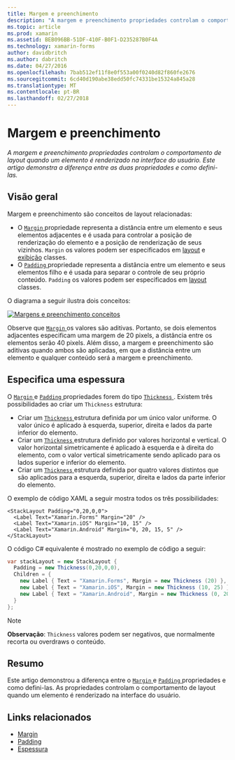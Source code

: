 ```yaml
---
title: Margem e preenchimento
description: "A margem e preenchimento propriedades controlam o comportamento de layout quando um elemento é renderizado na interface do usuário. Este artigo demonstra a diferença entre as duas propriedades e como defini-las."
ms.topic: article
ms.prod: xamarin
ms.assetid: BEB096BB-51DF-410F-B0F1-D235287B0F4A
ms.technology: xamarin-forms
author: davidbritch
ms.author: dabritch
ms.date: 04/27/2016
ms.openlocfilehash: 7bab512ef11f8e0f553a00f0240d82f860fe2676
ms.sourcegitcommit: 6cd40d190abe38edd50fc74331be15324a845a28
ms.translationtype: MT
ms.contentlocale: pt-BR
ms.lasthandoff: 02/27/2018
---
```

# <a name="margin-and-padding"></a>Margem e preenchimento

_A margem e preenchimento propriedades controlam o comportamento de layout quando um elemento é renderizado na interface do usuário. Este artigo demonstra a diferença entre as duas propriedades e como defini-las._

## <a name="overview"></a>Visão geral

Margem e preenchimento são conceitos de layout relacionadas:

- O [ `Margin` ](https://developer.xamarin.com/api/property/Xamarin.Forms.View.Margin/) propriedade representa a distância entre um elemento e seus elementos adjacentes e é usada para controlar a posição de renderização do elemento e a posição de renderização de seus vizinhos. `Margin` os valores podem ser especificados em [layout](~/xamarin-forms/user-interface/controls/layouts.md) e [exibição](~/xamarin-forms/user-interface/controls/views.md) classes.
- O [ `Padding` ](https://developer.xamarin.com/api/property/Xamarin.Forms.Layout.Padding/) propriedade representa a distância entre um elemento e seus elementos filho e é usada para separar o controle de seu próprio conteúdo. `Padding` os valores podem ser especificados em [layout](~/xamarin-forms/user-interface/controls/layouts.md) classes.

O diagrama a seguir ilustra dois conceitos:

[![](margin-and-padding-images/margins-and-padding-sml.png "Margens e preenchimento conceitos")](margin-and-padding-images/margins-and-padding.png "margens e preenchimento conceitos")

Observe que [ `Margin` ](https://developer.xamarin.com/api/property/Xamarin.Forms.View.Margin/) os valores são aditivas. Portanto, se dois elementos adjacentes especificam uma margem de 20 pixels, a distância entre os elementos serão 40 pixels. Além disso, a margem e preenchimento são aditivas quando ambos são aplicadas, em que a distância entre um elemento e qualquer conteúdo será a margem e preenchimento.

## <a name="specifying-a-thickness"></a>Especifica uma espessura

O [ `Margin` ](https://developer.xamarin.com/api/property/Xamarin.Forms.View.Margin/) e [ `Padding` ](https://developer.xamarin.com/api/property/Xamarin.Forms.Layout.Padding/) propriedades forem do tipo [ `Thickness` ](https://developer.xamarin.com/api/type/Xamarin.Forms.Thickness/). Existem três possibilidades ao criar um `Thickness` estrutura:

- Criar um [ `Thickness` ](https://developer.xamarin.com/api/type/Xamarin.Forms.Thickness/) estrutura definida por um único valor uniforme. O valor único é aplicado à esquerda, superior, direita e lados da parte inferior do elemento.
- Criar um [ `Thickness` ](https://developer.xamarin.com/api/type/Xamarin.Forms.Thickness/) estrutura definido por valores horizontal e vertical. O valor horizontal simetricamente é aplicado à esquerda e à direita do elemento, com o valor vertical simetricamente sendo aplicado para os lados superior e inferior do elemento.
- Criar um [ `Thickness` ](https://developer.xamarin.com/api/type/Xamarin.Forms.Thickness/) estrutura definida por quatro valores distintos que são aplicados para a esquerda, superior, direita e lados da parte inferior do elemento.

O exemplo de código XAML a seguir mostra todos os três possibilidades:

```xaml
<StackLayout Padding="0,20,0,0">
  <Label Text="Xamarin.Forms" Margin="20" />
  <Label Text="Xamarin.iOS" Margin="10, 15" />
  <Label Text="Xamarin.Android" Margin="0, 20, 15, 5" />
</StackLayout>
```

O código C# equivalente é mostrado no exemplo de código a seguir:

```csharp
var stackLayout = new StackLayout {
  Padding = new Thickness(0,20,0,0),
  Children = {
    new Label { Text = "Xamarin.Forms", Margin = new Thickness (20) },
    new Label { Text = "Xamarin.iOS", Margin = new Thickness (10, 25) },
    new Label { Text = "Xamarin.Android", Margin = new Thickness (0, 20, 15, 5) }
  }
};
```

> [!NOTE]
> **Observação**: `Thickness` valores podem ser negativos, que normalmente recorta ou overdraws o conteúdo.

## <a name="summary"></a>Resumo

Este artigo demonstrou a diferença entre o [ `Margin` ](https://developer.xamarin.com/api/property/Xamarin.Forms.View.Margin/) e [ `Padding` ](https://developer.xamarin.com/api/property/Xamarin.Forms.Layout.Padding/) propriedades e como defini-las. As propriedades controlam o comportamento de layout quando um elemento é renderizado na interface do usuário.


## <a name="related-links"></a>Links relacionados

- [Margin](https://developer.xamarin.com/api/property/Xamarin.Forms.View.Margin/)
- [Padding](https://developer.xamarin.com/api/property/Xamarin.Forms.Layout.Padding/)
- [Espessura](https://developer.xamarin.com/api/type/Xamarin.Forms.Thickness/)
